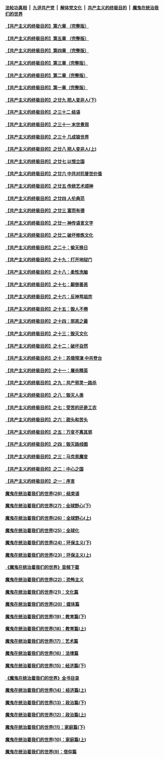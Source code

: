 ####  [法轮功真相](../../../../basic/blob/master/README.md?t=11071026) &nbsp;|&nbsp; [九评共产党](../../../../9ping.md/blob/master/README.md?t=11071026) &nbsp;|&nbsp; [解体党文化](../../../../jtdwh.md/blob/master/README.md?t=11071026)  &nbsp;|&nbsp; [共产主义的终极目的](../../../../gczydzjmd.md/blob/master/README.md?t=11071026) &nbsp;|&nbsp; [魔鬼在统治我们的世界](../../../../mgztzwmdsj.md/blob/master/README.md?t=11071026) 

#### [【共产主义的终极目的】第六章 （完整版）](../pages/nsc422/n11428913.md?t=11071026) 

#### [【共产主义的终极目的】第五章 （完整版）](../pages/nsc422/n11428912.md?t=11071026) 

#### [【共产主义的终极目的】第四章 （完整版）](../pages/nsc422/n11428907.md?t=11071026) 

#### [【共产主义的终极目的】第三章（完整版）](../pages/nsc422/n11428848.md?t=11071026) 

#### [【共产主义的终极目的】第二章（完整版）](../pages/nsc422/n11428831.md?t=11071026) 

#### [【共产主义的终极目的】第一章（完整版）](../pages/nsc422/n11417651.md?t=11071026) 

#### [【共产主义的终极目的】之廿九 把人变非人(下)](../pages/nsc422/n11344140.md?t=11071026) 

#### [【共产主义的终极目的】之三十二 结语](../pages/nsc422/n11360535.md?t=11071026) 

#### [【共产主义的终极目的】之三十一 末世景观](../pages/nsc422/n11351129.md?t=11071026) 

#### [【共产主义的终极目的】之三十 几成狼世界](../pages/nsc422/n11348280.md?t=11071026) 

#### [【共产主义的终极目的】之廿八 把人变非人(上)](../pages/nsc422/n11340492.md?t=11071026) 

#### [【共产主义的终极目的】之廿七 以恨立国](../pages/nsc422/n11336944.md?t=11071026) 

#### [【共产主义的终极目的】之廿六 中共对抗普世价值](../pages/nsc422/n11324785.md?t=11071026) 

#### [【共产主义的终极目的】之廿五 传统艺术颂神](../pages/nsc422/n11296396.md?t=11071026) 

#### [【共产主义的终极目的】之廿四 人伦典范](../pages/nsc422/n11296397.md?t=11071026) 

#### [【共产主义的终极目的】之廿三 富而有德](../pages/nsc422/n11283598.md?t=11071026) 

#### [【共产主义的终极目的】之廿一 神传语言文字](../pages/nsc422/n11263265.md?t=11071026) 

#### [【共产主义的终极目的】之廿二 破坏修炼文化](../pages/nsc422/n11245728.md?t=11071026) 

#### [【共产主义的终极目的】之二十：偷天换日](../pages/nsc422/n11238846.md?t=11071026) 

#### [【共产主义的终极目的】之十九：打开地狱门](../pages/nsc422/n11206376.md?t=11071026) 

#### [【共产主义的终极目的】之十八：柔性洗脑](../pages/nsc422/n11199994.md?t=11071026) 

#### [【共产主义的终极目的】之十七：颠倒善恶](../pages/nsc422/n11179782.md?t=11071026) 

#### [【共产主义的终极目的】之十六：反神骂祖宗](../pages/nsc422/n11166798.md?t=11071026) 

#### [【共产主义的终极目的】之十五：毁人不倦](../pages/nsc422/n11166792.md?t=11071026) 

#### [【共产主义的终极目的】之十四：邪恶之最](../pages/nsc422/n11150249.md?t=11071026) 

#### [【共产主义的终极目的】之十三：毁灭文化](../pages/nsc422/n11135227.md?t=11071026) 

#### [【共产主义的终极目的】之十二：破坏自然](../pages/nsc422/n11135214.md?t=11071026) 

#### [【共产主义的终极目的】之十：苏俄预演 中共登台](../pages/nsc422/n11118424.md?t=11071026) 

#### [【共产主义的终极目的】之十一：屠杀精英](../pages/nsc422/n11118442.md?t=11071026) 

#### [【共产主义的终极目的】之九：共产邪灵一路杀](../pages/nsc422/n11114139.md?t=11071026) 

#### [【共产主义的终极目的】之八：毁灭人类](../pages/nsc422/n11108503.md?t=11071026) 

#### [【共产主义的终极目的】之七：受苦的还是工农](../pages/nsc422/n11101809.md?t=11071026) 

#### [【共产主义的终极目的】之六：甜头和苦头](../pages/nsc422/n11096971.md?t=11071026) 

#### [【共产主义的终极目的】之五：万变不离其邪](../pages/nsc422/n11091285.md?t=11071026) 

#### [【共产主义的终极目的】之四：毁灭路线图](../pages/nsc422/n11086284.md?t=11071026) 

#### [【共产主义的终极目的】之三：马克思魔变](../pages/nsc422/n11061941.md?t=11071026) 

#### [【共产主义的终极目的】之二：中心之国](../pages/nsc422/n11047728.md?t=11071026) 

#### [【共产主义的终极目的】之一：序言](../pages/nsc422/n11086077.md?t=11071026) 

#### [魔鬼在统治着我们的世界(28)：结束语](../pages/nsc422/n10936246.md?t=11071026) 

#### [魔鬼在统治着我们的世界(27)：全球野心(下)](../pages/nsc422/n10928319.md?t=11071026) 

#### [魔鬼在统治着我们的世界(26)：全球野心(上)](../pages/nsc422/n10900318.md?t=11071026) 

#### [魔鬼在统治着我们的世界(25)：全球化](../pages/nsc422/n10788205.md?t=11071026) 

#### [魔鬼在统治着我们的世界(24)：环保主义(下)](../pages/nsc422/n10695307.md?t=11071026) 

#### [魔鬼在统治着我们的世界(23)：环保主义(上)](../pages/nsc422/n10688613.md?t=11071026) 

#### [《魔鬼在统治着我们的世界》音频下载](../pages/nsc422/n10635553.md?t=11071026) 

#### [魔鬼在统治着我们的世界(22)：恐怖主义](../pages/nsc422/n10614727.md?t=11071026) 

#### [魔鬼在统治着我们的世界(21)：文化篇](../pages/nsc422/n10597706.md?t=11071026) 

#### [魔鬼在统治着我们的世界(20)：媒体篇](../pages/nsc422/n10586579.md?t=11071026) 

#### [魔鬼在统治着我们的世界(19)：教育篇(下)](../pages/nsc422/n10564808.md?t=11071026) 

#### [魔鬼在统治着我们的世界(18)：教育篇(上)](../pages/nsc422/n10526970.md?t=11071026) 

#### [魔鬼在统治着我们的世界(17)：艺术篇](../pages/nsc422/n10499093.md?t=11071026) 

#### [魔鬼在统治着我们的世界(16)：法律篇](../pages/nsc422/n10485969.md?t=11071026) 

#### [魔鬼在统治着我们的世界(15)：经济篇(下)](../pages/nsc422/n10469975.md?t=11071026) 

#### [《魔鬼在统治着我们的世界》全书目录](../pages/nsc422/n10464261.md?t=11071026) 

#### [魔鬼在统治着我们的世界(14)：经济篇(上)](../pages/nsc422/n10457370.md?t=11071026) 

#### [魔鬼在统治着我们的世界(13)：政治篇(下)](../pages/nsc422/n10448270.md?t=11071026) 

#### [魔鬼在统治着我们的世界(12)：政治篇(上)](../pages/nsc422/n10444576.md?t=11071026) 

#### [魔鬼在统治着我们的世界(11)：家庭篇(下)](../pages/nsc422/n10440961.md?t=11071026) 

#### [魔鬼在统治着我们的世界(10)：家庭篇(上)](../pages/nsc422/n10435448.md?t=11071026) 

#### [魔鬼在统治着我们的世界(9)：信仰篇](../pages/nsc422/n10432159.md?t=11071026) 

